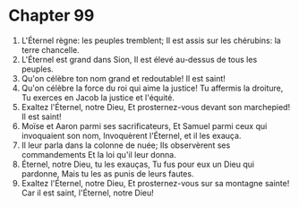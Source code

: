 # Chapter 99

1. L'Éternel règne: les peuples tremblent; Il est assis sur les chérubins: la terre chancelle.
2. L'Éternel est grand dans Sion, Il est élevé au-dessus de tous les peuples.
3. Qu'on célèbre ton nom grand et redoutable! Il est saint!
4. Qu'on célèbre la force du roi qui aime la justice! Tu affermis la droiture, Tu exerces en Jacob la justice et l'équité.
5. Exaltez l'Éternel, notre Dieu, Et prosternez-vous devant son marchepied! Il est saint!
6. Moïse et Aaron parmi ses sacrificateurs, Et Samuel parmi ceux qui invoquaient son nom, Invoquèrent l'Éternel, et il les exauça.
7. Il leur parla dans la colonne de nuée; Ils observèrent ses commandements Et la loi qu'il leur donna.
8. Éternel, notre Dieu, tu les exauças, Tu fus pour eux un Dieu qui pardonne, Mais tu les as punis de leurs fautes.
9. Exaltez l'Éternel, notre Dieu, Et prosternez-vous sur sa montagne sainte! Car il est saint, l'Éternel, notre Dieu!

